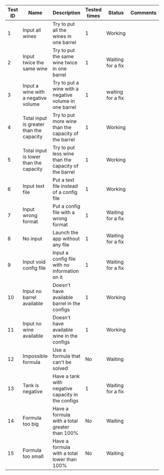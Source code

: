 | Test ID | Name | Description | Tested times | Status | Comments |
| --------------- | ----------------- | ---------------- | ---------------- | ---------------- | ---------------- |
| 1  | Input all wines | Try to put all the wines in one barrel | 1 | Working |  |
| 2  | Input twice the same wine | Try to put the same wine twice in one barrel | 1 | Waiting for a fix |  |
| 3  | Input a wine with a negative volume | Try to put a wine with a negative volume in one barrel | 1 | waiting for a fix |  |
| 4  | Total input is greater than the capacity | Try to put more wine than the capacity of the barrel | 1 | Working |  |
| 5  | Total input is lower than the capacity | Try to put less wine than the capacity of the barrel | 1 | Working |  |
| 6  | Input text file | Put a text file instead of a config file | 1 | Working |  |
| 7  | Input wrong format | Put a config file with a wrong format | 1 | Waiting for a fix |  |
| 8  | No input | Launch the app without any file | 1 | Waiting for a fix |  |
| 9  | Input void config file | Input a config file with no information on it | 1 | Waiting for a fix |  |
| 10 | Input no barrel available | Doesn't have available barrel in the configs | 1 | Working |  |
| 11 | Input no wine available | Doesn't have available wine in the configs | 1 | Working |  |
| 12 | Impossible formula | Use a formula that can't be solved | No | Waiting |  |
| 13 | Tank is negative | Have a tank with negative capacity in the configs | 1 | Waiting for a fix |  |
| 14 | Formula too big | Have a formula with a total greater than 100% | No | Waiting |  |
| 15 | Formula too small | Have a formula with a total lower than 100% | No | Waiting |  |